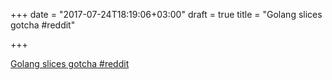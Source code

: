 +++
date = "2017-07-24T18:19:06+03:00"
draft = true
title = "Golang slices gotcha  #reddit"

+++

<p><a href="https://t.co/X9NhXmDKHF">Golang slices gotcha  #reddit</a></p>